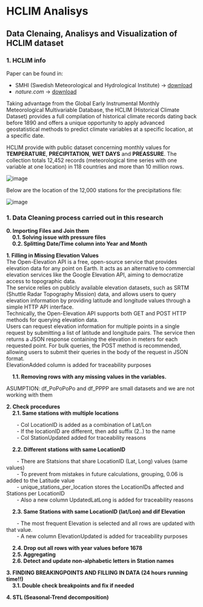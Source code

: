 # HCLIM Analisys
## Data Clenaing, Analisys and Visualization of HCLIM dataset

### 1. HCLIM info

Paper can be found in:
- SMHI (Swedish Meteorological and Hydrological Institute) -> [download]( https://www.smhi.se/en/research/research-departments/climate-research-at-the-rossby-centre/harmonie-1.135580 "download paper from SMHI")
- *nature.com* -> [download]( https://www.nature.com/articles/s41597-022-01919-w "download paper from nature.com") 

Taking advantage from the Global Early Instrumental Monthly Meteorological Multivariable Database, the HCLIM (Historical Climate Dataset) provides a full compilation of historical climate records dating back before 1890 and offers a unique opportunity to apply advanced geostatistical methods to predict climate variables at a specific location, at a specific date.

HCLIM provide with public dataset concerning monthly values for **TEMPERATURE**, **PRECIPITATION**, **WET DAYS** and **PREASSURE**. The collection totals 12,452 records (meteorological time series with one variable at one location) in 118 countries and more than 10 million rows.

![image](https://github.com/user-attachments/assets/9726d106-5c37-4046-a341-6f12c43d1987)

Below are the location of the 12,000 stations for the precipitations file:

![image](https://github.com/user-attachments/assets/26b51324-1f6d-44f0-ba03-4c1334b6a4f4)

### 1. Data Cleaning process carried out in this research  

**0. Importing Files and Join them**  
&nbsp;&nbsp;&nbsp;&nbsp;**0.1. Solving issue with pressure files**  
&nbsp;&nbsp;&nbsp;&nbsp;**0.2. Splitting Date/Time column into Year and Month**  

**1. Filling in Missing Elevation Values**  
The Open-Elevation API is a free, open-source service that provides elevation data for any point on Earth. It acts as an alternative to commercial elevation services like the Google Elevation API, aiming to democratize access to topographic data.  
The service relies on publicly available elevation datasets, such as SRTM (Shuttle Radar Topography Mission) data, and allows users to query elevation information by providing latitude and longitude values through a simple HTTP API interface.  
Technically, the Open-Elevation API supports both GET and POST HTTP methods for querying elevation data.  
Users can request elevation information for multiple points in a single request by submitting a list of latitude and longitude pairs. The service then returns a JSON response containing the elevation in meters for each requested point. For bulk queries, the POST method is recommended, allowing users to submit their queries in the body of the request in JSON format.  
ElevationAdded column is added for traceability purposes  

&nbsp;&nbsp;&nbsp;&nbsp;**1.1. Removing rows with any missing values in the variables.**  

ASUMPTION: df_PoPoPoPo and df_PPPP are small datasets and we are not working with them  

**2. Check procedures**  
&nbsp;&nbsp;&nbsp;&nbsp;**2.1. Same stations with multiple locations**  

&nbsp;&nbsp;&nbsp;&nbsp;&nbsp;&nbsp; - Col LocationID is added as a combination of Lat/Lon  
&nbsp;&nbsp;&nbsp;&nbsp;&nbsp;&nbsp; - If the locationID are different, then add suffix (2..) to the name  
&nbsp;&nbsp;&nbsp;&nbsp;&nbsp;&nbsp; - Col StationUpdated added for traceability reasons  

&nbsp;&nbsp;&nbsp;&nbsp;**2.2. Different stations with same LocationID**  

&nbsp;&nbsp;&nbsp;&nbsp;&nbsp;&nbsp; - There are Statsions that share LocationID (Lat, Long) values (same values)  
&nbsp;&nbsp;&nbsp;&nbsp;&nbsp;&nbsp; - To prevent from mistakes in future calculations, grouping, 0.06 is added to the Latitude value  
&nbsp;&nbsp;&nbsp;&nbsp;&nbsp;&nbsp; - unique_stations_per_location stores the LocationIDs affected and Stations per LocationID  
&nbsp;&nbsp;&nbsp;&nbsp;&nbsp;&nbsp; - Also a new column UpdatedLatLong is added for traceability reasons  

&nbsp;&nbsp;&nbsp;&nbsp;**2.3. Same Stations with same LocationID (lat/Lon) and dif Elevation**  

&nbsp;&nbsp;&nbsp;&nbsp;&nbsp;&nbsp; - The most frequent Elevation is selected and all rows are updated with that value.  
&nbsp;&nbsp;&nbsp;&nbsp;&nbsp;&nbsp; - A new column ElevationUpdated is added for traceability purposes

&nbsp;&nbsp;&nbsp;&nbsp;**2.4. Drop out all rows with year values before 1678**  
&nbsp;&nbsp;&nbsp;&nbsp;**2.5. Aggregating**  
&nbsp;&nbsp;&nbsp;&nbsp;**2.6. Detect and update non-alphabetic letters in Station names**  

**3. FINDING BREAKINGPOINTS AND FILLING IN DATA (24 hours running time!!)**  
&nbsp;&nbsp;&nbsp;&nbsp;**3.1. Double check breakpoints and fix if needed**  

**4. STL (Seasonal-Trend decomposition)**  






